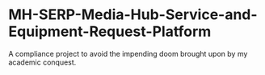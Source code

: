 # MH-SERP-Media-Hub-Service-and-Equipment-Request-Platform
A compliance project to avoid the impending doom brought upon by my academic conquest.
